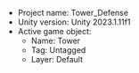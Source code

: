 <!-- UNITY CODE ASSIST INSTRUCTIONS START -->
- Project name: Tower_Defense
- Unity version: Unity 2023.1.11f1
- Active game object:
  - Name: Tower
  - Tag: Untagged
  - Layer: Default
<!-- UNITY CODE ASSIST INSTRUCTIONS END -->